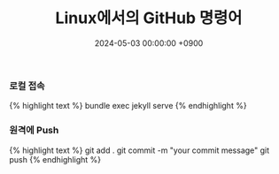 ﻿---
#classes: wide
#toc: true
#toc_label: "My Table of Contents"
#toc_icon: "cog"
layout: single
title: "Linux에서의 GitHub 명령어"
date: "2024-05-03 00:00:00 +0900"
last_modified_at: "2024-05-03 00:00:00 +0900"
categories:
  - GitHub
tags:
  - linux
  - github
author_profile: true
sidebar:
    nav: docs
---
### 로컬 접속
{% highlight text %}
bundle exec jekyll serve
{% endhighlight %}

### 원격에 Push
{% highlight text %}
git add .
git commit -m "your commit message"
git push
{% endhighlight %}